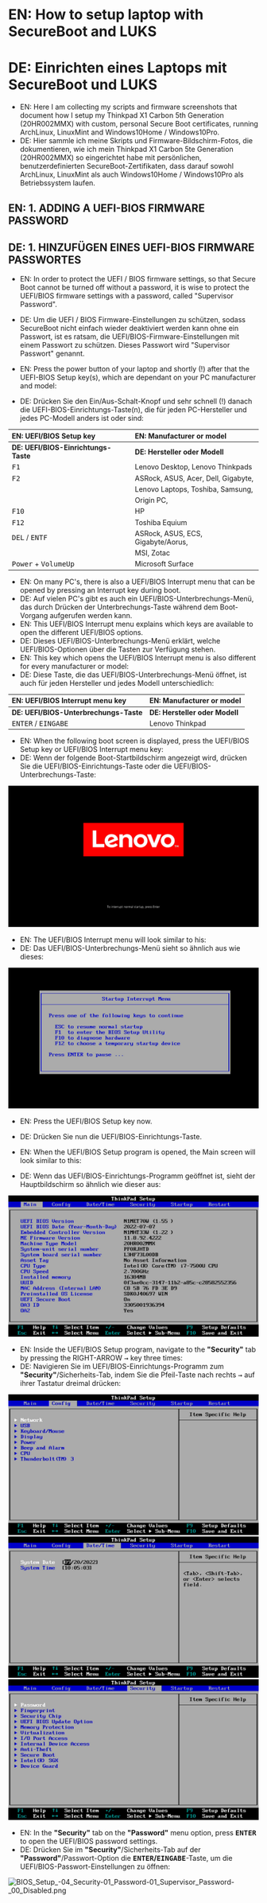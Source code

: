# EN: How to setup laptop with SecureBoot and LUKS
# DE: Einrichten eines Laptops mit SecureBoot und LUKS 

* EN: Here I am collecting my scripts and firmware screenshots that document how I setup my Thinkpad X1 Carbon 5th Generation (20HR002MMX) with custom, personal Secure Boot certificates, running ArchLinux, LinuxMint and Windows10Home / Windows10Pro. 
* DE: Hier sammle ich meine Skripts und Firmware-Bildschirm-Fotos, die dokumentieren, wie ich mein Thinkpad X1 Carbon 5te Generation (20HR002MMX) so eingerichtet habe mit persönlichen, benutzerdefinierten SecureBoot-Zertifikaten, dass darauf sowohl ArchLinux, LinuxMint als auch Windows10Home / Windows10Pro als Betriebssystem laufen. 

## EN: 1. ADDING A UEFI-BIOS FIRMWARE PASSWORD
## DE: 1. HINZUFÜGEN EINES UEFI-BIOS FIRMWARE PASSWORTES

* EN: In order to protect the UEFI / BIOS firmware settings, so that Secure Boot cannot be turned off without a password, it is wise to protect the UEFI/BIOS firmware settings with a password, called "Supervisor Password". 
* DE: Um die UEFI / BIOS Firmware-Einstellungen zu schützen, sodass SecureBoot nicht einfach wieder deaktiviert werden kann ohne ein Passwort, ist es ratsam, die UEFI/BIOS-Firmware-Einstellungen mit einem Passwort zu schützen. Dieses Passwort wird "Supervisor Passwort" genannt. 

* EN: Press the power button of your laptop and shortly (!) after that the UEFI-BIOS Setup key(s), which are dependant on your PC manufacturer and model: 
* DE: Drücken Sie den Ein/Aus-Schalt-Knopf und sehr schnell (!) danach die UEFI-BIOS-Einrichtungs-Taste(n), die für jeden PC-Hersteller und jedes PC-Modell anders ist oder sind: 

| EN: UEFI/BIOS Setup key                | EN: Manufacturer or model          |
|:-------------------------------------- |:---------------------------------- |
| **DE: UEFI/BIOS-Einrichtungs-Taste**   | **DE: Hersteller oder Modell**     |
| <kbd>F1</kbd>                          | Lenovo Desktop, Lenovo Thinkpads   |
| <kbd>F2</kbd>                          | ASRock, ASUS, Acer, Dell, Gigabyte,|
|                                        | Lenovo Laptops, Toshiba, Samsung,  |
|                                        | Origin PC,                         |
| <kbd>F10</kbd>                         | HP                                 |
| <kbd>F12</kbd>                         | Toshiba Equium                     | 
| <kbd>DEL</kbd> / <kbd>ENTF</kbd>       | ASRock, ASUS, ECS, Gigabyte/Aorus, |
|                                        | MSI, Zotac                         |
| <kbd>Power</kbd> + <kbd>VolumeUp</kbd> | Microsoft Surface                  | 

* EN: On many PC's, there is also a UEFI/BIOS Interrupt menu that can be opened by pressing an Interrupt key during boot.  
* DE: Auf vielen PC's gibt es auch ein UEFI/BIOS-Unterbrechungs-Menü, das durch Drücken der Unterbrechungs-Taste während dem Boot-Vorgang aufgerufen werden kann. 
* EN: This UEFI/BIOS Interrupt menu explains which keys are available to open the different UEFI/BIOS options. 
* DE: Dieses UEFI/BIOS-Unterbrechungs-Menü erklärt, welche UEFI/BIOS-Optionen über die Tasten zur Verfügung stehen. 
* EN: This key which opens the UEFI/BIOS Interrupt menu is also different for every manufacturer or model: 
* DE: Diese Taste, die das UEFI/BIOS-Unterbrechungs-Menü öffnet, ist auch für jeden Hersteller und jedes Modell unterschiedlich: 

| EN: UEFI/BIOS Interrupt menu key       | EN: Manufacturer or model          |
|:-------------------------------------- |:---------------------------------- |
| **DE: UEFI/BIOS-Unterbrechungs-Taste** | **DE: Hersteller oder Modell**     |
| <kbd>ENTER</kbd> / <kbd>EINGABE</kbd>  | Lenovo Thinkpad                    | 

* EN: When the following boot screen is displayed, press the UEFI/BIOS Setup key or UEFI/BIOS Interrupt menu key:  
* DE: Wenn der folgende Boot-Startbildschirm angezeigt wird, drücken Sie die UEFI/BIOS-Einrichtungs-Taste oder die UEFI/BIOS-Unterbrechungs-Taste: 

![00_Startup_-_01_Boot_Screen.png](00_ADD_SUPERVISOR_PASSWORD_ON_NEW_PC/00_Startup_-_01_Boot_Screen.png) 

* EN: The UEFI/BIOS Interrupt menu will look similar to his: 
* DE: Das UEFI/BIOS-Unterbrechungs-Menü sieht so ähnlich aus wie dieses: 

![00_Startup_-_02_Interrupt_Menu.png](00_ADD_SUPERVISOR_PASSWORD_ON_NEW_PC/00_Startup_-_02_Interrupt_Menu.png) 

* EN: Press the UEFI/BIOS Setup key now. 
* DE: Drücken Sie nun die UEFI/BIOS-Einrichtungs-Taste. 

* EN: When the UEFI/BIOS Setup program is opened, the Main screen will look similar to this: 
* DE: Wenn das UEFI/BIOS-Einrichtungs-Programm geöffnet ist, sieht der Hauptbildschirm so ähnlich wie dieser aus: 

![BIOS_Setup_-_01_Main_Screen_-_Version_N1MET70W_SecureBoot_on.png](00_ADD_SUPERVISOR_PASSWORD_ON_NEW_PC/BIOS_Setup_-_01_Main_Screen_-_Version_N1MET70W_SecureBoot_on.png)  

* EN: Inside the UEFI/BIOS Setup program, navigate to the **"Security"** tab by pressing the RIGHT-ARROW <kbd>→</kbd> key three times: 
* DE: Navigieren Sie im UEFI/BIOS-Einrichtungs-Programm zum **"Security"**/Sicherheits-Tab, indem Sie die Pfeil-Taste nach rechts <kbd>→</kbd> auf ihrer Tastatur dreimal drücken: 

![BIOS_Setup_-_02_Config.png](00_ADD_SUPERVISOR_PASSWORD_ON_NEW_PC/BIOS_Setup_-_02_Config.png) 
![BIOS_Setup_-_03_Date_and_Time.03s-passed.png](00_ADD_SUPERVISOR_PASSWORD_ON_NEW_PC/BIOS_Setup_-_03_Date_and_Time.03s-passed.png) 
![BIOS_Setup_-_04_Security_-_01_Password_-_00.png](00_ADD_SUPERVISOR_PASSWORD_ON_NEW_PC/BIOS_Setup_-_04_Security_-_01_Password_-_00.png) 

* EN: In the **"Security"** tab on the **"Password"** menu option, press **<kbd>ENTER</kbd>** to open the UEFI/BIOS password settings. 
* DE: Drücken Sie im **"Security"**/Sicherheits-Tab auf der **"Password"**/Passwort-Option die **<kbd>ENTER</kbd>/<kbd>EINGABE</kbd>**-Taste, um die UEFI/BIOS-Passwort-Einstellungen zu öffnen: 

![BIOS_Setup_-_04_Security_-_01_Password_-_01_Supervisor_Password_-_00_Disabled.png](00_ADD_SUPERVISOR_ON_NEW_PC/BIOS_Setup_-_04_Security_-_01_Password_-_01_Supervisor_Password_-_00_Disabled.png) 
